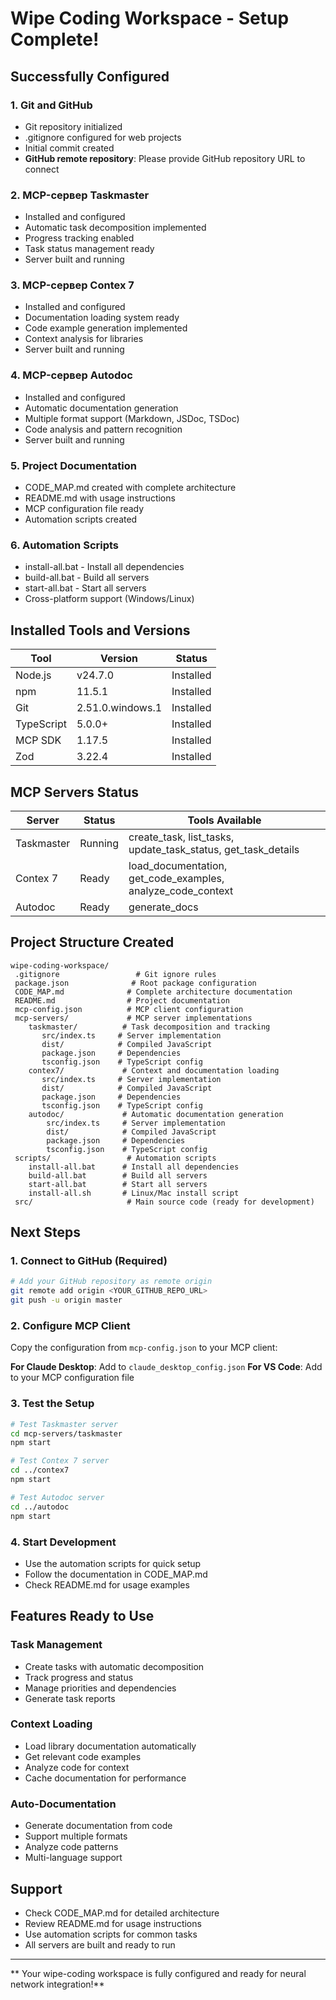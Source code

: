 ﻿#  Wipe Coding Workspace - Setup Complete!

##  Successfully Configured

### 1. Git and GitHub
-  Git repository initialized
-  .gitignore configured for web projects
-  Initial commit created
-  **GitHub remote repository**: Please provide GitHub repository URL to connect

### 2. MCP-сервер Taskmaster
-  Installed and configured
-  Automatic task decomposition implemented
-  Progress tracking enabled
-  Task status management ready
-  Server built and running

### 3. MCP-сервер Contex 7
-  Installed and configured
-  Documentation loading system ready
-  Code example generation implemented
-  Context analysis for libraries
-  Server built and running

### 4. MCP-сервер Autodoc
-  Installed and configured
-  Automatic documentation generation
-  Multiple format support (Markdown, JSDoc, TSDoc)
-  Code analysis and pattern recognition
-  Server built and running

### 5. Project Documentation
-  CODE_MAP.md created with complete architecture
-  README.md with usage instructions
-  MCP configuration file ready
-  Automation scripts created

### 6. Automation Scripts
-  install-all.bat - Install all dependencies
-  build-all.bat - Build all servers
-  start-all.bat - Start all servers
-  Cross-platform support (Windows/Linux)

##  Installed Tools and Versions

| Tool | Version | Status |
|------|---------|--------|
| Node.js | v24.7.0 |  Installed |
| npm | 11.5.1 |  Installed |
| Git | 2.51.0.windows.1 |  Installed |
| TypeScript | 5.0.0+ |  Installed |
| MCP SDK | 1.17.5 |  Installed |
| Zod | 3.22.4 |  Installed |

##  MCP Servers Status

| Server | Status | Tools Available |
|--------|--------|----------------|
| Taskmaster |  Running | create_task, list_tasks, update_task_status, get_task_details |
| Contex 7 |  Ready | load_documentation, get_code_examples, analyze_code_context |
| Autodoc |  Ready | generate_docs |

##  Project Structure Created

```
wipe-coding-workspace/
 .gitignore                 # Git ignore rules
 package.json              # Root package configuration
 CODE_MAP.md              # Complete architecture documentation
 README.md                # Project documentation
 mcp-config.json          # MCP client configuration
 mcp-servers/             # MCP server implementations
    taskmaster/          # Task decomposition and tracking
       src/index.ts     # Server implementation
       dist/            # Compiled JavaScript
       package.json     # Dependencies
       tsconfig.json    # TypeScript config
    contex7/             # Context and documentation loading
       src/index.ts     # Server implementation
       dist/            # Compiled JavaScript
       package.json     # Dependencies
       tsconfig.json    # TypeScript config
    autodoc/             # Automatic documentation generation
        src/index.ts     # Server implementation
        dist/            # Compiled JavaScript
        package.json     # Dependencies
        tsconfig.json    # TypeScript config
 scripts/                 # Automation scripts
    install-all.bat      # Install all dependencies
    build-all.bat        # Build all servers
    start-all.bat        # Start all servers
    install-all.sh       # Linux/Mac install script
 src/                     # Main source code (ready for development)
```

##  Next Steps

### 1. Connect to GitHub (Required)
```bash
# Add your GitHub repository as remote origin
git remote add origin <YOUR_GITHUB_REPO_URL>
git push -u origin master
```

### 2. Configure MCP Client
Copy the configuration from `mcp-config.json` to your MCP client:

**For Claude Desktop**: Add to `claude_desktop_config.json`
**For VS Code**: Add to your MCP configuration file

### 3. Test the Setup
```bash
# Test Taskmaster server
cd mcp-servers/taskmaster
npm start

# Test Contex 7 server  
cd ../contex7
npm start

# Test Autodoc server
cd ../autodoc
npm start
```

### 4. Start Development
- Use the automation scripts for quick setup
- Follow the documentation in CODE_MAP.md
- Check README.md for usage examples

##  Features Ready to Use

### Task Management
- Create tasks with automatic decomposition
- Track progress and status
- Manage priorities and dependencies
- Generate task reports

### Context Loading
- Load library documentation automatically
- Get relevant code examples
- Analyze code for context
- Cache documentation for performance

### Auto-Documentation
- Generate documentation from code
- Support multiple formats
- Analyze code patterns
- Multi-language support

##  Support

- Check CODE_MAP.md for detailed architecture
- Review README.md for usage instructions
- Use automation scripts for common tasks
- All servers are built and ready to run

---

** Your wipe-coding workspace is fully configured and ready for neural network integration!**
